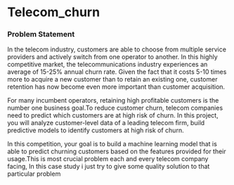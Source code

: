 # Telecom_churn

### Problem Statement

  In the telecom industry, customers are able to choose from multiple service providers and actively switch from one operator to another. In this highly competitive market, the telecommunications industry experiences an average of 15-25% annual churn rate. Given the fact that it costs 5-10 times more to acquire a new customer than to retain an existing one, customer retention has now become even more important than customer acquisition.

  For many incumbent operators, retaining high profitable customers is the number one business goal.To reduce customer churn, telecom companies need to predict which customers are at high risk of churn. In this project, you will analyze customer-level data of a leading telecom firm, build predictive models to identify customers at high risk of churn.

  In this competition, your goal is to build a machine learning model that is able to predict churning customers based on the features provided for their usage.This is most crucial problem each and every telecom company facing, In this case study i just try to give some quality solution to that particular problem
   
  
